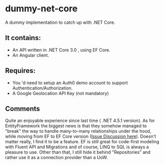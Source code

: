 # dummy-net-core

A dummy implementation to catch up with .NET Core.

## It contains:

- An API written in .NET Core 3.0 , using EF Core.
- An Angular client.

## Requires:

- You 'd need to setup an Auth0 demo account to support Authentication/Authorization.
- A Google Geolocation API Key (not mandatory)

## Comments

Quite an enjoyable experience since last time ( .NET 4.5.1 version).
As for EntityFramework the biggest news is that they somehow managed to "break" the way to handle many-to-many relationships under the hood, while moving from EF to EF Core version ([Issue Discussion here](https://github.com/aspnet/EntityFrameworkCore/issues/10508)). Doesn't matter really, I find it to be a feature.
EF is still great for code-first modeling with Fluent API and Migrations and of course, LINQ to SQL is always a pleasure to use. Other than that, I still hide it behind "Repositories" and rather use it as a connection provider than a UoW.
